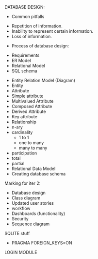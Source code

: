 DATABASE DESIGN:
- Common pitfalls
 * Repetition of information.
 * Inability to represent certain information.
 * Loss of information.
- Process of database design:
 * Requirements
 * ER Model
 * Relational Model
 * SQL schema
- Entity Relation Model (Diagram)
 - Entity
  - Attribute
   - Simple attribute
   - Multivalued Attribute
   - Composed Attribute
   - Derived Attribute
  - Key attribute
 - Relationship
  - n-ary
  - cardinality
    - 1 to 1
    - one to many
    - many to many
  - participation
   - total
   - partial
- Relational Data Model
- Creating database schema

Marking for iter 2:
- Database design
- Class diagram
- Updated user stories
- workflow
- Dashboards (functionality)
- Security
- Sequence diagram

SQLITE stuff
- PRAGMA FOREIGN_KEYS=ON

LOGIN MODULE
